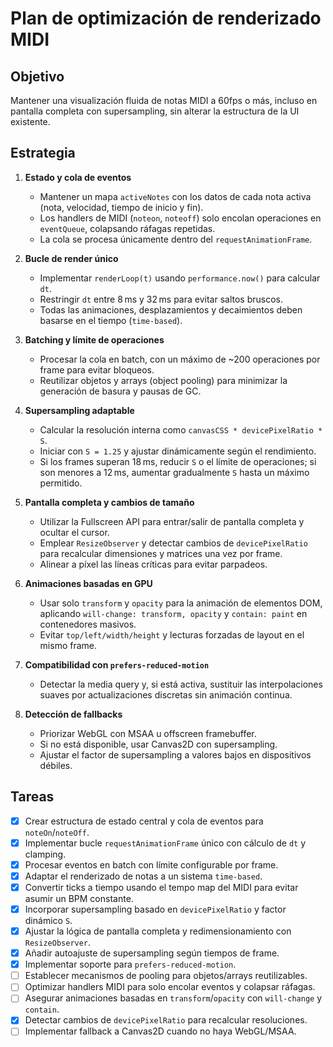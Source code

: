# Plan de optimización de renderizado MIDI

## Objetivo
Mantener una visualización fluida de notas MIDI a 60fps o más, incluso en pantalla completa con supersampling, sin alterar la estructura de la UI existente.

## Estrategia
1. **Estado y cola de eventos**
   - Mantener un mapa `activeNotes` con los datos de cada nota activa (nota, velocidad, tiempo de inicio y fin).
   - Los handlers de MIDI (`noteon`, `noteoff`) solo encolan operaciones en `eventQueue`, colapsando ráfagas repetidas.
   - La cola se procesa únicamente dentro del `requestAnimationFrame`.

2. **Bucle de render único**
   - Implementar `renderLoop(t)` usando `performance.now()` para calcular `dt`.
   - Restringir `dt` entre 8 ms y 32 ms para evitar saltos bruscos.
   - Todas las animaciones, desplazamientos y decaimientos deben basarse en el tiempo (`time-based`).

3. **Batching y límite de operaciones**
   - Procesar la cola en batch, con un máximo de ~200 operaciones por frame para evitar bloqueos.
   - Reutilizar objetos y arrays (object pooling) para minimizar la generación de basura y pausas de GC.

4. **Supersampling adaptable**
   - Calcular la resolución interna como `canvasCSS * devicePixelRatio * S`.
   - Iniciar con `S = 1.25` y ajustar dinámicamente según el rendimiento.
   - Si los frames superan 18 ms, reducir `S` o el límite de operaciones; si son menores a 12 ms, aumentar gradualmente `S` hasta un máximo permitido.

5. **Pantalla completa y cambios de tamaño**
   - Utilizar la Fullscreen API para entrar/salir de pantalla completa y ocultar el cursor.
   - Emplear `ResizeObserver` y detectar cambios de `devicePixelRatio` para recalcular dimensiones y matrices una vez por frame.
   - Alinear a píxel las líneas críticas para evitar parpadeos.

6. **Animaciones basadas en GPU**
   - Usar solo `transform` y `opacity` para la animación de elementos DOM, aplicando `will-change: transform, opacity` y `contain: paint` en contenedores masivos.
   - Evitar `top/left/width/height` y lecturas forzadas de layout en el mismo frame.

7. **Compatibilidad con `prefers-reduced-motion`**
   - Detectar la media query y, si está activa, sustituir las interpolaciones suaves por actualizaciones discretas sin animación continua.

8. **Detección de fallbacks**
   - Priorizar WebGL con MSAA u offscreen framebuffer.
   - Si no está disponible, usar Canvas2D con supersampling.
   - Ajustar el factor de supersampling a valores bajos en dispositivos débiles.

## Tareas
 - [x] Crear estructura de estado central y cola de eventos para `noteOn`/`noteOff`.
 - [x] Implementar bucle `requestAnimationFrame` único con cálculo de `dt` y clamping.
- [x] Procesar eventos en batch con límite configurable por frame.
- [x] Adaptar el renderizado de notas a un sistema `time-based`.
- [x] Convertir ticks a tiempo usando el tempo map del MIDI para evitar asumir un BPM constante.
- [x] Incorporar supersampling basado en `devicePixelRatio` y factor dinámico `S`.
- [x] Ajustar la lógica de pantalla completa y redimensionamiento con `ResizeObserver`.
- [x] Añadir autoajuste de supersampling según tiempos de frame.
- [x] Implementar soporte para `prefers-reduced-motion`.
- [ ] Establecer mecanismos de pooling para objetos/arrays reutilizables.
- [ ] Optimizar handlers MIDI para solo encolar eventos y colapsar ráfagas.
- [ ] Asegurar animaciones basadas en `transform`/`opacity` con `will-change` y `contain`.
- [x] Detectar cambios de `devicePixelRatio` para recalcular resoluciones.
- [ ] Implementar fallback a Canvas2D cuando no haya WebGL/MSAA.
